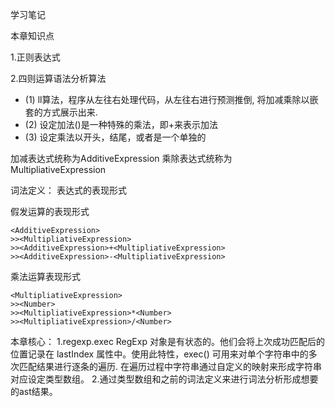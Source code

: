 学习笔记

本章知识点

1.正则表达式

2.四则运算语法分析算法
- (1) ll算法，程序从左往右处理代码，从左往右进行预测推倒,  将加减乘除以嵌套的方式展示出来.
- (2) 设定加法(<AdditiveExpression>)是一种特殊的乘法，即<MultipliativeExpression>+<MultipliativeExpression>来表示加法
- (3) 设定乘法以<MultipliativeExpression>开头，<Number>结尾，或者是一个单独的<Number>

加减表达式统称为AdditiveExpression
乘除表达式统称为MultipliativeExpression

词法定义：
表达式的表现形式
<Expression>
>><AdditiveExpression><EOF>

假发运算的表现形式
```
<AdditiveExpression>
>><MultipliativeExpression>
>><AdditiveExpression>+<MultipliativeExpression>
>><AdditiveExpression>-<MultipliativeExpression>
```

乘法运算表现形式
```
<MultipliativeExpression>
>><Number>
>><MultipliativeExpression>*<Number>
>><MultipliativeExpression>/<Number>
```


本章核心：
1.regexp.exec
RegExp 对象是有状态的。他们会将上次成功匹配后的位置记录在 lastIndex 属性中。使用此特性，exec() 可用来对单个字符串中的多次匹配结果进行逐条的遍历.
在遍历过程中字符串通过自定义的映射来形成字符串对应设定类型数组。
2.通过类型数组和之前的词法定义来进行词法分析形成想要的ast结果。